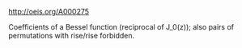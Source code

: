 http://oeis.org/A000275

Coefficients of a Bessel function (reciprocal of J_0(z)); also pairs of permutations with rise/rise forbidden.
